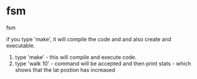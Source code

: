 # fsm
fsm


if you type 'make', it will compile the code and and also create and executable.
1. type 'make' - this will compile and execute code.
2. type 'walk 10' - command will be accepted and then print stats - which shows that the lat postion has increased

